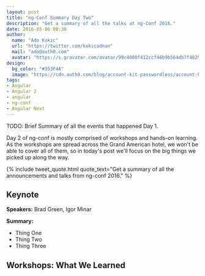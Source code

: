 ```yaml
---
layout: post
title: "ng-Conf Summary Day Two"
description: "Get a summary of all the talks at ng-Conf 2016."
date: 2016-05-06 08:30
author: 
  name: "Ado Kukic"
  url: "https://twitter.com/kukicadnan"
  mail: "ado@auth0.com"
  avatar: "https://s.gravatar.com/avatar/99c4080f412ccf46b9b564db7f482907?s=200"
design: 
  bg_color: "#353F4A"
  image: "https://cdn.auth0.com/blog/account-kit-passwordless/account-kit-hero.png"
tags: 
- Angular
- Angular 2
- angular
- ng-conf
- Angular Next
---
```


TODO: Brief Summary of all the events that happened Day 1.

Day 2 of ng-conf is mostly comprised of workshops and hands-on learning. As the workshops are spread across the Grand American hotel, we won't be able to cover all of them, so in today's post we'll focus on the big things we picked up along the way.

{% include tweet_quote.html quote_text="Get a summary of all the announcements and talks from ng-conf 2016." %}

## Keynote
**Speakers:** Brad Green, Igor Minar

**Summary:**

* Thing One
* Thing Two
* Thing Three

## Workshops: What We Learned

